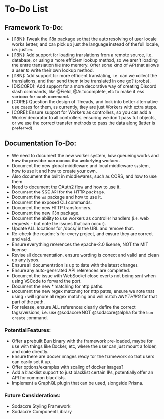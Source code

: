 # To-Do List

## Framework To-Do:

- [I18N]: Tweak the i18n package so that the auto resolving of user locale works better, and can pick up just the language instead of the full locale, i.e. just `en`.
- [I18N]: Add support for loading translations from a remote source, i.e. database, or using a more efficient lookup method, so we aren't loading the entire translation file into memory. Offer some kind of API that allows a user to write their own lookup method.
- [I18N]: Add support for more efficient translating, i.e. can we collect the translations, and then send them to be translated in one go? (probs).
- [DISCORD]: Add support for a more decorative way of creating Discord slash commands, like @Field, @Autocomplete, etc to make it less verbose for each command.
- [CORE]: Question the design of Threads, and look into better alternative use cases for them, as currently, they are just Workers with extra steps.
- [CORE]: Ensure support for Workers as controllers, so you can add a Worker decorator to all controllers, ensuring we don't pass full objects, or we use the correct transfer methods to pass the data along (latter is preferred).

## Documentation To-Do:

- We need to document the new worker system, how queueing works and how the provider can access the underlying workers.
- Document the new global middleware and local middleware system, how to use it and how to create your own.
- Also document the built in middlewares, such as CORS, and how to use them.
- Need to document the OAuth2 flow and how to use it.
- Document the SSE API for the HTTP package.
- Document the `ws` package and how to use it.
- Document the exposed CLI commands.
- Document the new HTTP transformers.
- Document the new i18n package.
- Document the ability to use workers as controller handlers (i.e. web requests - but note the issues that can occur).
- Update ALL locations for /docs/ in the URL and remove that.
- Re-check the readme's for every project, and ensure they are correct and valid.
- Ensure everything references the Apache-2.0 license, NOT the MIT license.
- Revise all documentation, ensure wording is correct and valid, and clean up any typos.
- Ensure all documentation is up to date with the latest changes.
- Ensure any auto-generated API references are completed.
- Document the issue with WebSocket close events not being sent when using VSCode to forward the port.
- Document the new * matching for http paths.
- Document the new regex matching for http paths, ensure we note that using `:` will ignore all regex matching and will match _ANYTHING_ for that part of the path.
- For release, ensure ALL references clearly define the correct tags/versions, i.e. use @sodacore NOT @sodacore@alpha for the `bun create` command.

### Potential Features:

- Offer a prebuilt Bun binary with the framework pre-loaded, maybe for use with things like Docker, etc, where the user can just mount a folder, and code directly.
- Ensure there are docker images ready for the framework so that users can easily set it up.
- Offer options/examples with scaling of docker images?
- Add a blacklist support to just blacklist certain IPs, potentially offer an API for common blacklists.
- Implement a GraphQL plugin that can be used, alongside Prisma.

### Future Considerations:

- Sodacore Styling Framework
- Sodacore Component Library
